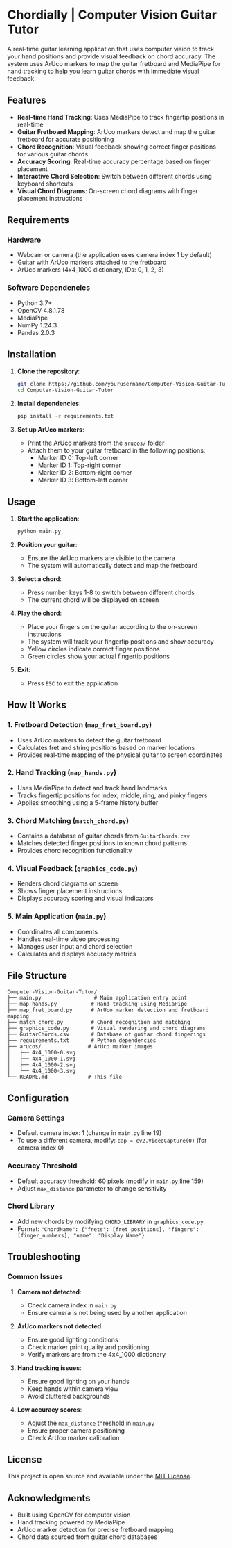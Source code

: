 # Chordially | Computer Vision Guitar Tutor

A real-time guitar learning application that uses computer vision to track your hand positions and provide visual feedback on chord accuracy. The system uses ArUco markers to map the guitar fretboard and MediaPipe for hand tracking to help you learn guitar chords with immediate visual feedback.

## Features

- **Real-time Hand Tracking**: Uses MediaPipe to track fingertip positions in real-time
- **Guitar Fretboard Mapping**: ArUco markers detect and map the guitar fretboard for accurate positioning
- **Chord Recognition**: Visual feedback showing correct finger positions for various guitar chords
- **Accuracy Scoring**: Real-time accuracy percentage based on finger placement
- **Interactive Chord Selection**: Switch between different chords using keyboard shortcuts
- **Visual Chord Diagrams**: On-screen chord diagrams with finger placement instructions


## Requirements

### Hardware
- Webcam or camera (the application uses camera index 1 by default)
- Guitar with ArUco markers attached to the fretboard
- ArUco markers (4x4_1000 dictionary, IDs: 0, 1, 2, 3)

### Software Dependencies
- Python 3.7+
- OpenCV 4.8.1.78
- MediaPipe
- NumPy 1.24.3
- Pandas 2.0.3

## Installation

1. **Clone the repository**:
   ```bash
   git clone https://github.com/yourusername/Computer-Vision-Guitar-Tutor.git
   cd Computer-Vision-Guitar-Tutor
   ```

2. **Install dependencies**:
   ```bash
   pip install -r requirements.txt
   ```

3. **Set up ArUco markers**:
   - Print the ArUco markers from the `arucos/` folder
   - Attach them to your guitar fretboard in the following positions:
     - Marker ID 0: Top-left corner
     - Marker ID 1: Top-right corner  
     - Marker ID 2: Bottom-right corner
     - Marker ID 3: Bottom-left corner

## Usage

1. **Start the application**:
   ```bash
   python main.py
   ```

2. **Position your guitar**:
   - Ensure the ArUco markers are visible to the camera
   - The system will automatically detect and map the fretboard

3. **Select a chord**:
   - Press number keys 1-8 to switch between different chords
   - The current chord will be displayed on screen

4. **Play the chord**:
   - Place your fingers on the guitar according to the on-screen instructions
   - The system will track your fingertip positions and show accuracy
   - Yellow circles indicate correct finger positions
   - Green circles show your actual fingertip positions

5. **Exit**:
   - Press `ESC` to exit the application

## How It Works

### 1. Fretboard Detection (`map_fret_board.py`)
- Uses ArUco markers to detect the guitar fretboard
- Calculates fret and string positions based on marker locations
- Provides real-time mapping of the physical guitar to screen coordinates

### 2. Hand Tracking (`map_hands.py`)
- Uses MediaPipe to detect and track hand landmarks
- Tracks fingertip positions for index, middle, ring, and pinky fingers
- Applies smoothing using a 5-frame history buffer

### 3. Chord Matching (`match_chord.py`)
- Contains a database of guitar chords from `GuitarChords.csv`
- Matches detected finger positions to known chord patterns
- Provides chord recognition functionality

### 4. Visual Feedback (`graphics_code.py`)
- Renders chord diagrams on screen
- Shows finger placement instructions
- Displays accuracy scoring and visual indicators

### 5. Main Application (`main.py`)
- Coordinates all components
- Handles real-time video processing
- Manages user input and chord selection
- Calculates and displays accuracy metrics

## File Structure

```
Computer-Vision-Guitar-Tutor/
├── main.py                 # Main application entry point
├── map_hands.py           # Hand tracking using MediaPipe
├── map_fret_board.py      # ArUco marker detection and fretboard mapping
├── match_chord.py         # Chord recognition and matching
├── graphics_code.py       # Visual rendering and chord diagrams
├── GuitarChords.csv       # Database of guitar chord fingerings
├── requirements.txt       # Python dependencies
├── arucos/               # ArUco marker images
│   ├── 4x4_1000-0.svg
│   ├── 4x4_1000-1.svg
│   ├── 4x4_1000-2.svg
│   └── 4x4_1000-3.svg
└── README.md             # This file
```

## Configuration

### Camera Settings
- Default camera index: 1 (change in `main.py` line 19)
- To use a different camera, modify: `cap = cv2.VideoCapture(0)` (for camera index 0)

### Accuracy Threshold
- Default accuracy threshold: 60 pixels (modify in `main.py` line 159)
- Adjust `max_distance` parameter to change sensitivity

### Chord Library
- Add new chords by modifying `CHORD_LIBRARY` in `graphics_code.py`
- Format: `"ChordName": {"frets": [fret_positions], "fingers": [finger_numbers], "name": "Display Name"}`

## Troubleshooting

### Common Issues

1. **Camera not detected**:
   - Check camera index in `main.py`
   - Ensure camera is not being used by another application

2. **ArUco markers not detected**:
   - Ensure good lighting conditions
   - Check marker print quality and positioning
   - Verify markers are from the 4x4_1000 dictionary

3. **Hand tracking issues**:
   - Ensure good lighting on your hands
   - Keep hands within camera view
   - Avoid cluttered backgrounds

4. **Low accuracy scores**:
   - Adjust the `max_distance` threshold in `main.py`
   - Ensure proper camera positioning
   - Check ArUco marker calibration

## License

This project is open source and available under the [MIT License](LICENSE).

## Acknowledgments

- Built using OpenCV for computer vision
- Hand tracking powered by MediaPipe
- ArUco marker detection for precise fretboard mapping
- Chord data sourced from guitar chord databases

